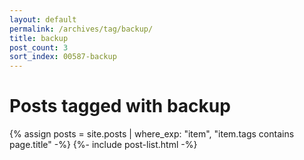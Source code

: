 ```yaml
---
layout: default
permalink: /archives/tag/backup/
title: backup
post_count: 3
sort_index: 00587-backup
---
```

<h1 class="page-heading">Posts tagged with backup</h1>
{% assign posts = site.posts | where_exp: "item", "item.tags contains page.title" -%}
{%- include post-list.html -%}
